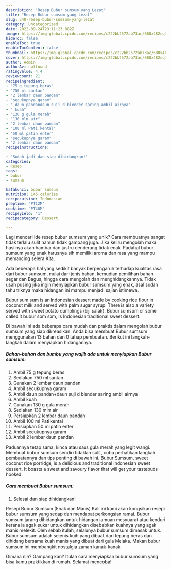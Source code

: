 ```yaml
---
description: "Resep Bubur sumsum yang Lezat"
title: "Resep Bubur sumsum yang Lezat"
slug: 340-resep-bubur-sumsum-yang-lezat
category: Uncategorized
date: 2022-09-24T23:11:23.882Z
image: https://img-global.cpcdn.com/recipes/c222bb2572ab73ac/680x482cq70/bubur-sumsum-foto-resep-utama.jpg
hideToc: false
enableToc: true
enableTocContent: false
thumbnail: https://img-global.cpcdn.com/recipes/c222bb2572ab73ac/680x482cq70/bubur-sumsum-foto-resep-utama.jpg
cover: https://img-global.cpcdn.com/recipes/c222bb2572ab73ac/680x482cq70/bubur-sumsum-foto-resep-utama.jpg
author: Admin
authorAv: notfound
ratingvalue: 4.4
reviewcount: 21
recipeingredient:
- "75 g tepung beras"
- "750 ml santan"
- "2 lembar daun pandan"
- "secukupnya garam"
- " daun pandandaun suji d blender saring ambil airnya"
- " kuah"
- "130 g gula merah"
- "130 mlm air"
- "2 lembar daun pandan"
- "100 ml Pati kental"
- "50 ml patih enter"
- "secukupnya garam"
- "2 lembar daun pandan"
recipeinstructions:

- "Sudah jadi dan siap dihidangkan!"
categories:
- Resep
tags:
- bubur
- sumsum

katakunci: bubur sumsum 
nutrition: 145 calories
recipecuisine: Indonesian
preptime: "PT12M"
cooktime: "PT40M"
recipeyield: "1"
recipecategory: Dessert

---
```





Lagi mencari ide resep bubur sumsum yang unik? Cara membuatnya sangat tidak terlalu sulit namun tidak gampang juga. Jika keliru mengolah maka hasilnya akan hambar dan justru cenderung tidak enak. Padahal bubur sumsum yang enak harusnya sih memiliki aroma dan rasa yang mampu memancing selera Kita.





Ada beberapa hal yang sedikit banyak berpengaruh terhadap kualitas rasa dari bubur sumsum, mulai dari jenis bahan, kemudian pemilihan bahan segar dan Bagus, hingga cara mengolah dan menghidangkannya. Tidak usah pusing jika ingin menyiapkan bubur sumsum yang enak,      asal sudah tahu triknya maka hidangan ini mampu menjadi sajian istimewa.














Bubur sum sum is an Indonesian dessert made by cooking rice flour in coconut milk and served with palm sugar syrup. There is also a variety served with sweet potato dumplings (biji salak). Bubur sumsum or some called it bubur som som, is Indonesian traditional sweet dessert.






Di bawah ini ada beberapa cara mudah dan praktis dalam mengolah bubur sumsum yang siap dikreasikan. Anda bisa membuat Bubur sumsum menggunakan 13 bahan dan 0 tahap pembuatan. Berikut ini langkah-langkah dalam menyiapkan hidangannya.

<!--inarticleads1-->

##### Bahan-bahan dan bumbu yang wajib ada untuk menyiapkan Bubur sumsum:

1. Ambil 75 g tepung beras
1. Sediakan 750 ml santan
1. Gunakan 2 lembar daun pandan
1. Ambil secukupnya garam
1. Ambil  daun pandan+daun suji d blender saring ambil airnya
1. Ambil  kuah
1. Gunakan 130 g gula merah
1. Sediakan 130 mlm air
1. Persiapkan 2 lembar daun pandan
1. Ambil 100 ml Pati kental
1. Persiapkan 50 ml patih enter
1. Ambil secukupnya garam
1. Ambil 2 lembar daun pandan


Paduannya tetap sama, kinca atau saus gula merah yang legit wangi. Membuat bubur sumsum sendiri tidaklah sulit, coba perhatikan langkah pembuatannya dan tips penting di bawah ini. Bubur Sumsum, sweet coconut rice porridge, is a delicious and traditional Indonesian sweet dessert. It boasts a sweet and savoury flavor that will get your tastebuds hooked. 

<!--inarticleads2-->

##### Cara membuat Bubur sumsum:


1. Selesai dan siap dihidangkan!

Resepi Bubur Sumsum (Enak dan Manis) Kali ini kami akan kongsikan resepi bubur sumsum yang sedap dan mendapat perkongsian ramai. Bubur sumsum jarang dihidangkan untuk hidangan jamuan mesyuarat atau kenduri kerana ia agak sukar untuk dihidangkan disebabkan kuahnya yang agak manis melekit. Oleh sebab itulah, selalunya bubur sumsum dimasak untuk. Bubur sumsum adalah sejenis kuih yang dibuat dari tepung beras dan dihidang bersama kuah manis yang dibuat dari gula Melaka. Makan bubur sumsum ini membangkit nostalgia zaman kanak-kanak. 

Gimana nih? Gampang kan? Itulah cara menyiapkan bubur sumsum yang bisa kamu praktikkan di rumah. Selamat mencoba!
